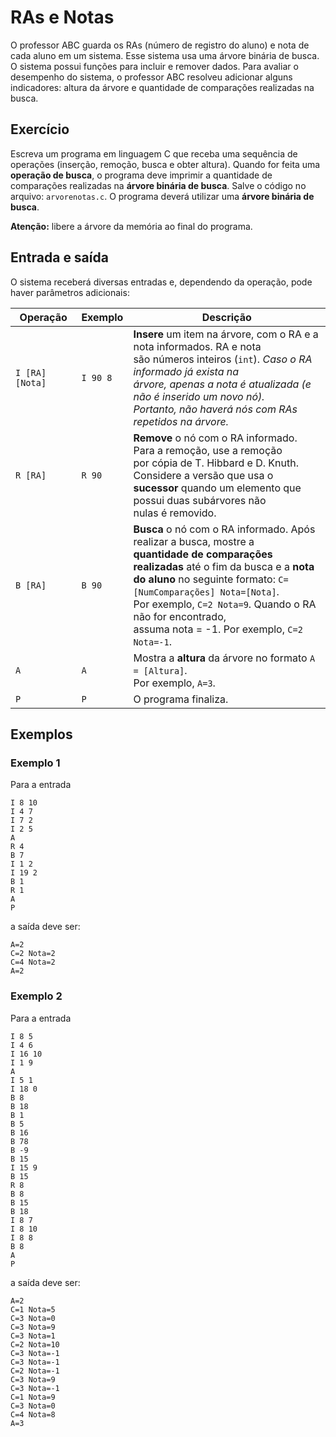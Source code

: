# RAs e Notas

O professor ABC guarda os RAs (número de registro do aluno) e nota de cada aluno em
um sistema. Esse sistema usa uma árvore binária de busca. O sistema possui funções
para incluir e remover dados. Para avaliar o desempenho do sistema, o professor ABC
resolveu adicionar alguns indicadores: altura da árvore e quantidade de comparações
realizadas na busca.

## Exercício

Escreva um programa em linguagem C que receba uma sequência de operações (inserção,
remoção, busca e obter altura). Quando for feita uma **operação de busca**, o
programa deve imprimir a quantidade de comparações realizadas na **árvore binária
de busca**. Salve o código no arquivo: `arvorenotas.c`. O programa deverá utilizar
uma **árvore binária de busca**.

**Atenção:** libere a árvore da memória ao final do programa.

## Entrada e saída

O sistema receberá diversas entradas e, dependendo da operação, pode haver
parâmetros adicionais:

<table>
  <thead>
    <th>Operação</th>
    <th>Exemplo</th>
    <th>Descrição</th>
  </thead>
  <tbody>
    <tr>
      <td><code>I [RA] [Nota]</code></td>
      <td><code>I 90 8</code></td>
      <td>
        <b>Insere</b> um item na árvore, com o RA e a nota informados. RA e nota
        <br>
        são números inteiros (<code>int</code>). <i>Caso o RA informado já exista na
        <br>
        árvore, apenas a nota é atualizada (e não é inserido um novo nó).
        <br>
        Portanto, não haverá nós com RAs repetidos na árvore.</i>
      </td>
    </tr>
    <tr>
      <td><code>R [RA]</code></td>
      <td><code>R 90</code></td>
      <td>
        <b>Remove</b> o nó com o RA informado. Para a remoção, use a remoção
        <br>
        por cópia de T. Hibbard e D. Knuth. Considere a versão que usa o
        <br>
        <b>sucessor</b> quando um elemento que possui duas subárvores não
        <br>
        nulas é removido.
      </td>
    </tr>
    <tr>
      <td><code>B [RA]</code></td>
      <td><code>B 90</code></td>
      <td>
        <b>Busca</b> o nó com o RA informado. Após realizar a busca, mostre a
        <br>
        <b>quantidade de comparações realizadas</b> até o fim da busca e a <b>nota</b>
        <br>
        <b>do aluno</b> no seguinte formato: <code>C=[NumComparações] Nota=[Nota]</code>.
        <br>
        Por exemplo, <code>C=2 Nota=9</code>. Quando o RA não for encontrado,
        <br>
        assuma nota = -1. Por exemplo, <code>C=2 Nota=-1</code>.
      </td>
    </tr>
    <tr>
      <td><code>A</code></td>
      <td><code>A</code></td>
      <td>
        Mostra a <b>altura</b> da árvore no formato <code>A = [Altura]</code>.
        <br>
        Por exemplo, <code>A=3</code>.
      </td>
    </tr>
    <tr>
      <td><code>P</code></td>
      <td><code>P</code></td>
      <td>O programa finaliza.</td>
    </tr>
  </tbody>
</table>

## Exemplos

### Exemplo 1

Para a entrada

    I 8 10
    I 4 7
    I 7 2
    I 2 5
    A
    R 4
    B 7
    I 1 2
    I 19 2
    B 1
    R 1
    A
    P

a saída deve ser:

    A=2
    C=2 Nota=2
    C=4 Nota=2
    A=2

### Exemplo 2

Para a entrada

    I 8 5
    I 4 6
    I 16 10
    I 1 9
    A
    I 5 1
    I 18 0
    B 8
    B 18
    B 1
    B 5
    B 16
    B 78
    B -9
    B 15
    I 15 9
    B 15
    R 8
    B 8
    B 15
    B 18
    I 8 7
    I 8 10
    I 8 8
    B 8
    A
    P

a saída deve ser:

    A=2
    C=1 Nota=5
    C=3 Nota=0
    C=3 Nota=9
    C=3 Nota=1
    C=2 Nota=10
    C=3 Nota=-1
    C=3 Nota=-1
    C=2 Nota=-1
    C=3 Nota=9
    C=3 Nota=-1
    C=1 Nota=9
    C=3 Nota=0
    C=4 Nota=8
    A=3